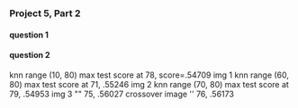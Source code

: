 ### Project 5, Part 2

#### question 1

#### question 2


knn range (10, 80) max test score at 78, score=.54709 img 1
knn range (60, 80) max test score at 71, .55246 img 2
knn range (70, 80) max test score at 79, .54953 img 3
"" 75, .56027 crossover image
'' 76, .56173
